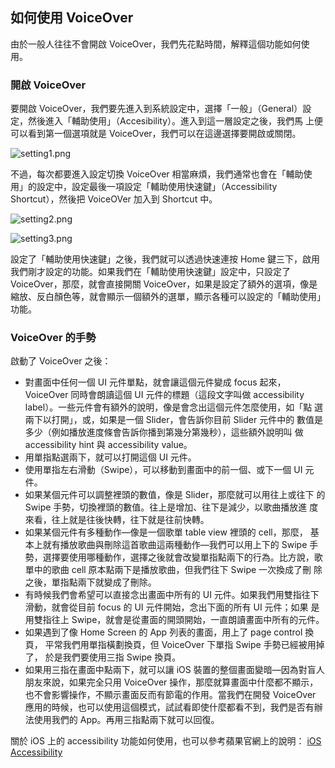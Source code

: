 如何使用 VoiceOver
-----------------

由於一般人往往不會開啟 VoiceOver，我們先花點時間，解釋這個功能如何使
用。

### 開啟 VoiceOver

要開啟 VoiceOver，我們要先進入到系統設定中，選擇「一般」（General）設
定，然後進入「輔助使用」（Accesibility）。進入到這一層設定之後，我們馬
上便可以看到第一個選項就是 VoiceOver，我們可以在這邊選擇要開啟或關閉。

![setting1.png](setting1.png)

不過，每次都要進入設定切換 VoiceOver 相當麻煩，我們通常也會在「輔助使
用」的設定中，設定最後一項設定「輔助使用快速鍵」（Accessibility
Shortcut），然後把 VoiceOVer 加入到 Shortcut 中。

![setting2.png](setting2.png)

![setting3.png](setting3.png)

設定了「輔助使用快速鍵」之後，我們就可以透過快速連按 Home 鍵三下，啟用
我們剛才設定的功能。如果我們在「輔助使用快速鍵」設定中，只設定了
VoiceOver，那麼，就會直接開關 VoiceOver，如果是設定了額外的選項，像是
縮放、反白顏色等，就會顯示一個額外的選單，顯示各種可以設定的「輔助使用」
功能。

### VoiceOver 的手勢

啟動了 VoiceOver 之後：

- 對畫面中任何一個 UI 元件單點，就會讓這個元件變成 focus 起來，
  VoiceOver 同時會朗讀這個 UI 元件的標題（這段文字叫做 accessibility
  label）。一些元件會有額外的說明，像是會念出這個元件怎麼使用，如「點
  選兩下以打開」，或，如果是一個 Slider，會告訴你目前 Slider 元件中的
  數值是多少（例如播放進度條會告訴你播到第幾分第幾秒），這些額外說明叫
  做 accessibility hint 與 accessibility value。
- 用單指點選兩下，就可以打開這個 UI 元件。
- 使用單指左右滑動（Swipe），可以移動到畫面中的前一個、或下一個 UI 元
  件。
- 如果某個元件可以調整裡頭的數值，像是 Slider，那麼就可以用往上或往下
  的 Swipe 手勢，切換裡頭的數值。往上是增加、往下是減少，以歌曲播放進
  度來看，往上就是往後快轉，往下就是往前快轉。
- 如果某個元件有多種動作—像是一個歌單 table view 裡頭的 cell，那麼，
  基本上就有播放歌曲與刪除這首歌曲這兩種動作—我們可以用上下的 Swipe 手
  勢，選擇要使用哪種動作，選擇之後就會改變單指點兩下的行為。比方說，歌
  單中的歌曲 cell 原本點兩下是播放歌曲，但我們往下 Swipe 一次換成了刪
  除之後，單指點兩下就變成了刪除。
- 有時候我們會希望可以直接念出畫面中所有的 UI 元件。如果我們用雙指往下
  滑動，就會從目前 focus 的 UI 元件開始，念出下面的所有 UI 元件；如果
  是用雙指往上 Swipe，就會是從畫面的開頭開始，一直朗讀畫面中所有的元件。
- 如果遇到了像 Home Screen 的 App 列表的畫面，用上了 page control 換頁，
  平常我們用單指橫劃換頁，但 VoiceOver 下單指 Swipe 手勢已經被用掉了，
  於是我們要使用三指 Swipe 換頁。
- 如果用三指在畫面中點兩下，就可以讓 iOS 裝置的整個畫面變暗—因為對盲人
  朋友來說，如果完全只用 VoiceOver 操作，那麼就算畫面中什麼都不顯示，
  也不會影響操作，不顯示畫面反而有節電的作用。當我們在開發 VoiceOver
  應用的時候，也可以使用這個模式，試試看即使什麼都看不到，我們是否有辦
  法使用我們的 App。再用三指點兩下就可以回復。

關於 iOS 上的 accessibility 功能如何使用，也可以參考蘋果官網上的說明：
[iOS Accessibility](http://www.apple.com/accessibility/ios/voiceover/)

